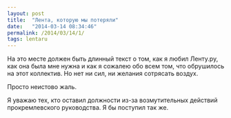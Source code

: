 ```yaml
---
layout: post
title:  "Лента, которую мы потеряли"
date:   "2014-03-14 08:34:46"
permalink: /2014/03/14/1/
tags: lentaru
---
```


На это месте должен быть длинный текст о том, как я любил Ленту.ру,
как она была мне нужна и как я сожалею обо всем том, что обрушилось на
этот коллектив. Но нет ни сил, ни желания сотрясать воздух.

Просто неистово жаль.

Я уважаю тех, кто оставил должности из-за возмутительных действий
прокремлевского руководства. Я бы поступил так же.
